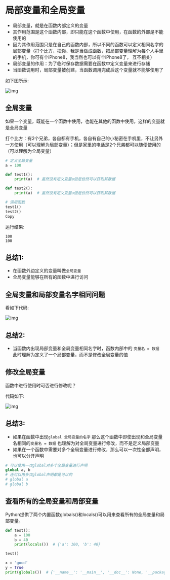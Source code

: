 # 局部变量和全局变量



- 局部变量，就是在函数内部定义的变量
- 其作用范围是这个函数内部，即只能在这个函数中使用，在函数的外部是不能使用的
- 因为其作用范围只是在自己的函数内部，所以不同的函数可以定义相同名字的局部变量（打个比方，把你、我是当做成函数，把局部变量理解为每个人手里的手机，你可有个iPhone8，我当然也可以有个iPhone8了， 互不相关）
- 局部变量的作用：为了临时保存数据需要在函数中定义变量来进行存储
- 当函数调用时，局部变量被创建，当函数调用完成后这个变量就不能够使用了

如下图所示:

![img](../images/globalpart.png)



## 全局变量

如果一个变量，既能在一个函数中使用，也能在其他的函数中使用，这样的变量就是全局变量

打个比方：有2个兄弟，各自都有手机，各自有自己的小秘密在手机里，不让另外一方使用（可以理解为局部变量）；但是家里的电话是2个兄弟都可以随便使用的（可以理解为全局变量）

```python
# 定义全局变量
a = 100

def test1():
    print(a)  # 虽然没有定义变量a但是依然可以获取其数据

def test2():
    print(a)  # 虽然没有定义变量a但是依然可以获取其数据

# 调用函数
test1()
test2()
Copy
```

运行结果:

~~~
100
100
~~~



## 总结1:

- 在函数外边定义的变量叫做`全局变量`
- 全局变量能够在所有的函数中进行访问

## 全局变量和局部变量名字相同问题

看如下代码:

![img](../images/局部变量和全局变量重名.png)

## 总结2:

- 当函数内出现局部变量和全局变量相同名字时，函数内部中的 `变量名 = 数据` 此时理解为定义了一个局部变量，而不是修改全局变量的值

## 修改全局变量

函数中进行使用时可否进行修改呢？

代码如下:

![img](../images/修改全局变量.png)

## 总结3:

- 如果在函数中出现`global 全局变量的名字` 那么这个函数中即使出现和全局变量名相同的`变量名 = 数据` 也理解为对全局变量进行修改，而不是定义局部变量
- 如果在一个函数中需要对多个全局变量进行修改，那么可以一次性全部声明，也可以分开声明

```python
# 可以使用一次global对多个全局变量进行声明
global a, b
# 还可以用多次global声明都是可以的
# global a
# global b

```

## 查看所有的全局变量和局部变量

Python提供了两个内置函数globals()和locals()可以用来查看所有的全局变量和局部变量。

```python
def test():
    a = 100
    b = 40
    print(locals())  # {'a': 100, 'b': 40}

test()

x = 'good'
y = True
print(globals())  # {'__name__': '__main__', '__doc__': None, '__package__': None, '__loader__': <_frozen_importlib_external.SourceFileLoader object at 0x101710630>, '__spec__': None, '__annotations__': {}, '__builtins__': <module 'builtins' (built-in)>, '__file__': '/Users/jiangwei/Desktop/Test/test.py', '__cached__': None, 'test': <function test at 0x101695268>, 'x': 'good', 'y': True}
```

